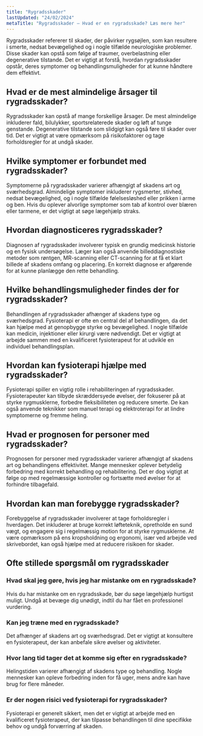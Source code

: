 ```yaml
---
title: "Rygradsskader"
lastUpdated: "24/02/2024"
metaTitle: "Rygradsskader – Hvad er en rygradsskade? Læs mere her"
---
```


Rygradsskader refererer til skader, der påvirker rygsøjlen, som kan resultere i smerte, nedsat bevægelighed og i nogle tilfælde neurologiske problemer. Disse skader kan opstå som følge af traumer, overbelastning eller degenerative tilstande. Det er vigtigt at forstå, hvordan rygradsskader opstår, deres symptomer og behandlingsmuligheder for at kunne håndtere dem effektivt.

## Hvad er de mest almindelige årsager til rygradsskader?

Rygradsskader kan opstå af mange forskellige årsager. De mest almindelige inkluderer fald, bilulykker, sportsrelaterede skader og løft af tunge genstande. Degenerative tilstande som slidgigt kan også føre til skader over tid. Det er vigtigt at være opmærksom på risikofaktorer og tage forholdsregler for at undgå skader.

## Hvilke symptomer er forbundet med rygradsskader?

Symptomerne på rygradsskader varierer afhængigt af skadens art og sværhedsgrad. Almindelige symptomer inkluderer rygsmerter, stivhed, nedsat bevægelighed, og i nogle tilfælde følelsesløshed eller prikken i arme og ben. Hvis du oplever alvorlige symptomer som tab af kontrol over blæren eller tarmene, er det vigtigt at søge lægehjælp straks.

## Hvordan diagnosticeres rygradsskader?

Diagnosen af rygradsskader involverer typisk en grundig medicinsk historie og en fysisk undersøgelse. Læger kan også anvende billeddiagnostiske metoder som røntgen, MR-scanning eller CT-scanning for at få et klart billede af skadens omfang og placering. En korrekt diagnose er afgørende for at kunne planlægge den rette behandling.

## Hvilke behandlingsmuligheder findes der for rygradsskader?

Behandlingen af rygradsskader afhænger af skadens type og sværhedsgrad. Fysioterapi er ofte en central del af behandlingen, da det kan hjælpe med at genopbygge styrke og bevægelighed. I nogle tilfælde kan medicin, injektioner eller kirurgi være nødvendigt. Det er vigtigt at arbejde sammen med en kvalificeret fysioterapeut for at udvikle en individuel behandlingsplan.

## Hvordan kan fysioterapi hjælpe med rygradsskader?

Fysioterapi spiller en vigtig rolle i rehabiliteringen af rygradsskader. Fysioterapeuter kan tilbyde skræddersyede øvelser, der fokuserer på at styrke rygmusklerne, forbedre fleksibiliteten og reducere smerte. De kan også anvende teknikker som manuel terapi og elektroterapi for at lindre symptomerne og fremme heling.

## Hvad er prognosen for personer med rygradsskader?

Prognosen for personer med rygradsskader varierer afhængigt af skadens art og behandlingens effektivitet. Mange mennesker oplever betydelig forbedring med korrekt behandling og rehabilitering. Det er dog vigtigt at følge op med regelmæssige kontroller og fortsætte med øvelser for at forhindre tilbagefald.

## Hvordan kan man forebygge rygradsskader?

Forebyggelse af rygradsskader involverer at tage forholdsregler i hverdagen. Det inkluderer at bruge korrekt løfteteknik, opretholde en sund vægt, og engagere sig i regelmæssig motion for at styrke rygmusklerne. At være opmærksom på ens kropsholdning og ergonomi, især ved arbejde ved skrivebordet, kan også hjælpe med at reducere risikoen for skader.

## Ofte stillede spørgsmål om rygradsskader

### Hvad skal jeg gøre, hvis jeg har mistanke om en rygradsskade?

Hvis du har mistanke om en rygradsskade, bør du søge lægehjælp hurtigst muligt. Undgå at bevæge dig unødigt, indtil du har fået en professionel vurdering.

### Kan jeg træne med en rygradsskade?

Det afhænger af skadens art og sværhedsgrad. Det er vigtigt at konsultere en fysioterapeut, der kan anbefale sikre øvelser og aktiviteter.

### Hvor lang tid tager det at komme sig efter en rygradsskade?

Helingstiden varierer afhængigt af skadens type og behandling. Nogle mennesker kan opleve forbedring inden for få uger, mens andre kan have brug for flere måneder.

### Er der nogen risici ved fysioterapi for rygradsskader?

Fysioterapi er generelt sikkert, men det er vigtigt at arbejde med en kvalificeret fysioterapeut, der kan tilpasse behandlingen til dine specifikke behov og undgå forværring af skaden.